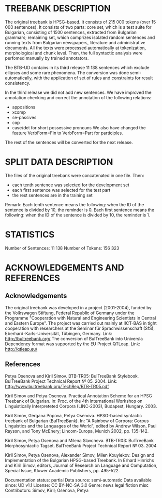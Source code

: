 TREEBANK DESCRIPTION
====================

The original treebank is HPSG-based. It consists of 215 000 tokens 
(over 15 000 sentences).
It consists of two parts: core set, which is a test suite for Bulgarian,
consisting of 1500 sentences, extracted from Bulgarian grammars; remaining
set, which comprizes isolated random sentences and running texts from
Bulgarian newspapers, literature and administrative documents.
All the texts were processed automatically at tokenization, morphological
and chunk level. Then, the full syntactic analysis were perfomed manually by
trained annotators.

The BTB-UD contains in its third release 11 138 sentences which exclude
ellipses and some rare phenomena.
The conversion was done semi-automatically, with the application of set of
rules and constraints for result consistency.

In the third release we did not add new sentences. We have improved the annotation checking and correct the annotation of the following relations:
- appositions
- xcomp
- se-passives
- cop
- case/det for short possessive pronouns
We also have changed the feature VerbForm=Fin to VerbForm=Part for participles.


The rest of the sentences will be converted for the next release.

SPLIT DATA DESCRIPTION
======================

The files of the original treebank were concatenated in one file. Then:

- each tenth sentence was selected for the development set
- each first sentence was selected for the test part
- the rest sentences are in the training set

Remark: Each tenth sentence means the following: when the ID of the sentence
is divided by 10, the reminder is 0.
Each first sentence means the following: when the ID of the sentence is
divided by 10, the reminder is 1.

STATISTICS
==========
Number of Sentences: 11 138
Number of Tokens: 156 323

ACKNOWLEDGEMENTS AND REFERENCES
===============================

Acknowledgements
---------------

The original treebank was developed in a project (2001-2004), funded by the
Volkswagen Stiftung, Federal Republic of Germany under the Programme
"Cooperation with Natural and Engineering Scientists in Central and Eastern
Europe". The project was carried out mainly at IICT-BAS in tight cooperation
with researchers at the Seminar für Sprachwissenschaft (SfS),
Eberhard-Karls-Universität, Tübingen, Germany. Link:
http://bultreebank.org/
The conversion of BulTreeBank into Universla Dependency format was supported
by the EU Project QTLeap. Link: http://qtleap.eu/


References
----------

Petya Osenova and Kiril Simov. BTB-TR05: BulTreeBank Stylebook. BulTreeBank
Project Technical Report № 05. 2004. Link:
http://www.bultreebank.org/TechRep/BTB-TR05.pdf

Kiril Simov and Petya Osenova. Practical Annotation Scheme for an HPSG
Treebank of Bulgarian. In: Proc. of the 4th International Workshop on
Linguistically Interpreteted Corpora (LINC-2003), Budapest, Hungary. 2003.

Kiril Simov, Gergana Popova, Petya Osenova. HPSG-based syntactic treebank of
Bulgarian (BulTreeBank). In: "A Rainbow of Corpora: Corpus Linguistics and
the Languages of the World", edited by Andrew Wilson, Paul Rayson, and Tony
McEnery; Lincom-Europa, Munich 2002, pp. 135-142.

Kiril Simov, Petya Osenova and Milena Slavcheva. BTB-TR03: BulTreeBank
Morphosyntactic Tagset. BulTreeBank Project Technical Report № 03. 2004

Kiril Simov, Petya Osenova, Alexander Simov, Milen Kouylekov. Design and
Implementation of the Bulgarian HPSG-based Treebank. In Erhard Hinrichs and
Kiril Simov, editors, Journal of Research on Language and Computation,
Special Issue, Kluwer Academic Publishers, pp. 495-522.


Documentation status: partial
Data source: semi-automatic
Data available since: UD v1.1
License: CC BY-NC-SA 3.0
Genre: news legal fiction misc
Contributors: Simov, Kiril; Osenova, Petya

